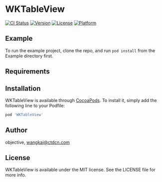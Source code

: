 # WKTableView

[![CI Status](https://img.shields.io/travis/objective/WKTableView.svg?style=flat)](https://travis-ci.org/objective/WKTableView)
[![Version](https://img.shields.io/cocoapods/v/WKTableView.svg?style=flat)](https://cocoapods.org/pods/WKTableView)
[![License](https://img.shields.io/cocoapods/l/WKTableView.svg?style=flat)](https://cocoapods.org/pods/WKTableView)
[![Platform](https://img.shields.io/cocoapods/p/WKTableView.svg?style=flat)](https://cocoapods.org/pods/WKTableView)

## Example

To run the example project, clone the repo, and run `pod install` from the Example directory first.

## Requirements

## Installation

WKTableView is available through [CocoaPods](https://cocoapods.org). To install
it, simply add the following line to your Podfile:

```ruby
pod 'WKTableView'
```

## Author

objective, wangkai@ctdcn.com

## License

WKTableView is available under the MIT license. See the LICENSE file for more info.
